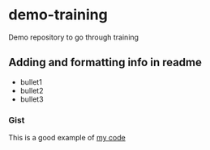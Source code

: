 # demo-training
Demo repository to go through training

## Adding and formatting info in readme

* bullet1
* bullet2
* bullet3

### Gist
This is a good example of [my code](https://gist.github.com/amarksingh7/cbb86d44d25f8de0aed34c07bbcc54fd)
